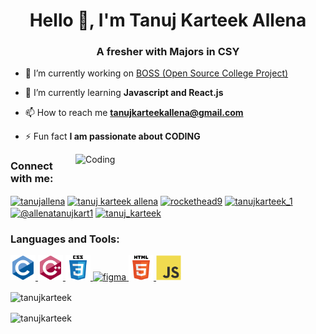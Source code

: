 
<h1 align="center">Hello 👋, I'm Tanuj Karteek Allena</h1>
<h3 align="center">A fresher with Majors in CSY</h3>

- 🔭 I’m currently working on [BOSS (Open Source College Project)](https://www.boss-iiitk.co/)

- 🌱 I’m currently learning **Javascript and React.js**

- 📫 How to reach me **tanujkarteekallena@gmail.com**

- ⚡ Fun fact **I am passionate about CODING**
<img align="right" alt="Coding" width="400" src="https://miro.medium.com/max/1360/0*gqO3slLmGb4mUeje.gif">

<h3 align="left">Connect with me:</h3>
<p align="left">
<a href="https://twitter.com/tanujallena" target="blank"><img align="center" src="https://raw.githubusercontent.com/rahuldkjain/github-profile-readme-generator/master/src/images/icons/Social/twitter.svg" alt="tanujallena" height="30" width="40" /></a>
<a href="https://linkedin.com/in/tanuj karteek allena" target="blank"><img align="center" src="https://raw.githubusercontent.com/rahuldkjain/github-profile-readme-generator/master/src/images/icons/Social/linked-in-alt.svg" alt="tanuj karteek allena" height="30" width="40" /></a>
<a href="https://instagram.com/rockethead9" target="blank"><img align="center" src="https://raw.githubusercontent.com/rahuldkjain/github-profile-readme-generator/master/src/images/icons/Social/instagram.svg" alt="rockethead9" height="30" width="40" /></a>
<a href="https://www.codechef.com/users/tanujkarteek_1" target="blank"><img align="center" src="https://cdn.jsdelivr.net/npm/simple-icons@3.1.0/icons/codechef.svg" alt="tanujkarteek_1" height="30" width="40" /></a>
<a href="https://www.hackerrank.com/@allenatanujkart1" target="blank"><img align="center" src="https://raw.githubusercontent.com/rahuldkjain/github-profile-readme-generator/master/src/images/icons/Social/hackerrank.svg" alt="@allenatanujkart1" height="30" width="40" /></a>
<a href="https://codeforces.com/profile/tanuj_karteek" target="blank"><img align="center" src="https://raw.githubusercontent.com/rahuldkjain/github-profile-readme-generator/master/src/images/icons/Social/codeforces.svg" alt="tanuj_karteek" height="30" width="40" /></a>
</p>

<h3 align="left">Languages and Tools:</h3>
<p align="left"> <a href="https://www.cprogramming.com/" target="_blank" rel="noreferrer"> <img src="https://raw.githubusercontent.com/devicons/devicon/master/icons/c/c-original.svg" alt="c" width="40" height="40"/> </a> <a href="https://www.w3schools.com/cpp/" target="_blank" rel="noreferrer"> <img src="https://raw.githubusercontent.com/devicons/devicon/master/icons/cplusplus/cplusplus-original.svg" alt="cplusplus" width="40" height="40"/> </a> <a href="https://www.w3schools.com/css/" target="_blank" rel="noreferrer"> <img src="https://raw.githubusercontent.com/devicons/devicon/master/icons/css3/css3-original-wordmark.svg" alt="css3" width="40" height="40"/> </a> <a href="https://www.figma.com/" target="_blank" rel="noreferrer"> <img src="https://www.vectorlogo.zone/logos/figma/figma-icon.svg" alt="figma" width="40" height="40"/> </a> <a href="https://www.w3.org/html/" target="_blank" rel="noreferrer"> <img src="https://raw.githubusercontent.com/devicons/devicon/master/icons/html5/html5-original-wordmark.svg" alt="html5" width="40" height="40"/> </a> <a href="https://developer.mozilla.org/en-US/docs/Web/JavaScript" target="_blank" rel="noreferrer"> <img src="https://raw.githubusercontent.com/devicons/devicon/master/icons/javascript/javascript-original.svg" alt="javascript" width="40" height="40"/> </a> </p>

<p><img align="center" src="https://github-readme-stats.vercel.app/api/top-langs?username=tanujkarteek&show_icons=true&locale=en&layout=compact" alt="tanujkarteek" /></p>

<p><img align="center" src="https://github-readme-streak-stats.herokuapp.com/?user=tanujkarteek&" alt="tanujkarteek" /></p>

